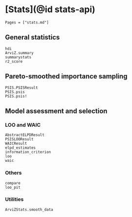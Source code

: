 # [Stats](@id stats-api)

```@index
Pages = ["stats.md"]
```

## General statistics

```@docs
hdi
ArviZ.summary
summarystats
r2_score
```

## Pareto-smoothed importance sampling

```@docs
PSIS.PSISResult
PSIS.psis
PSIS.psis!
```

## Model assessment and selection

### LOO and WAIC

```@docs
AbstractELPDResult
PSISLOOResult
WAICResult
elpd_estimates
information_criterion
loo
waic
```

### Others

```@docs
compare
loo_pit
```


### Utilities

```@docs
ArviZStats.smooth_data
```
